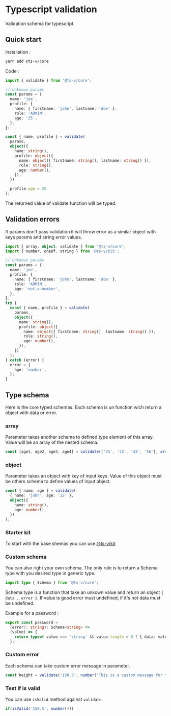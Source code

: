 # Typescript validation

Validation schema for typescript.

## Quick start

Installation :

```sh
yarn add @ts-v/core
```

Code :

```ts
import { validate } from '@ts-v/core';

// Unknown params
const params = {
  name: 'joe',
  profile: {
    name: { firstname: 'john', lastname: 'doe' },
    role: 'ADMIN',
    age: '25',
  },
};

const { name, profile } = validate(
  params,
  object({
    name: string(),
    profile: object({
      name: object({ firstname: string(), lastname: string() }),
      role: string(),
      age: number(),
    }),
  })

  profile.age = 25
);
```

The returned value of validate function will be typed.

## Validation errors

If params don't pass validation it will throw error as a similar object with keys params and string error values.

```ts
import { array, object, validate } from '@ts-v/core';
import { number, oneOf, string } from '@ts-v/kit';

// Unknown params
const params = {
  name: 'joe',
  profile: {
    name: { firstname: 'john', lastname: 'doe' },
    role: 'ADMIN',
    age: 'not-a-number',
  },
};
try {
  const { name, profile } = validate(
    params,
    object({
      name: string(),
      profile: object({
        name: object({ firstname: string(), lastname: string() }),
        role: string(),
        age: number(),
      }),
    })
  );
} catch (error) {
  error = {
    age: 'number',
  };
}
```

## Type schema

Here is the core typed schemas. Each schema is un function wich return a object with data or error.

### array

Parameter takes another schema to defined type element of this array. Value will be an array of the nested schema.

```ts
const [age1, age2, age3, age4] = validate(['25', '32', '43', '56'], array(int()));
```

### object

Parameter takes an object with key of input keys. Value of this object must be others schema to define values of input object.

```ts
const { name, age } = validate(
  { name: 'john', age: '25' },
  object({
    name: string(),
    age: number(),
  })
);
```

### Starter kit

To start with the base shemas you can use [@ts-v/kit](../kit/README.md)

### Custom schema

You can also right your own schema. The only rule is tu return a Schema type with you desired type in generic type.

```ts
import type { Schema } from '@ts-v/core';
```

Schema type is a function that take an unkown value and return an object `{ data , error }`. If value is good error must undefined, if it's not data must be undefined.

Example for a password :

```ts
export const password =
  (error?: string): Schema<string> =>
  (value) => {
    return typeof value === 'string' && value.length > 8 ? { data: value } : { errors: error || 'password' };
  };
```

### Custom error

Each schema can take custom error message in parameter.

```ts
const height = validate('150.5', number('This is a custom message for this value'));
```

### Test if is valid

You can use `isValid` method against `validate`.

```ts
if(isValid('150.5', number()))
```
